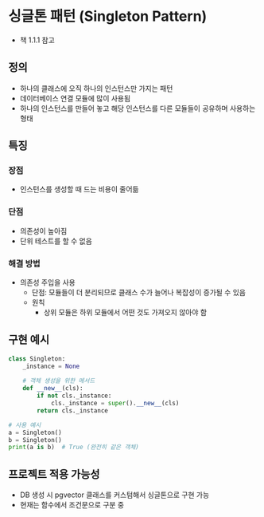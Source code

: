 # 싱글톤 패턴 (Singleton Pattern)
- 책 1.1.1 참고

## 정의
- 하나의 클래스에 오직 하나의 인스턴스만 가지는 패턴
- 데이터베이스 연결 모듈에 많이 사용됨
- 하나의 인스턴스를 만들어 놓고 해당 인스턴스를 다른 모듈들이 공유하며 사용하는 형태

## 특징

### 장점
- 인스턴스를 생성할 때 드는 비용이 줄어듦

### 단점
- 의존성이 높아짐
- 단위 테스트를 할 수 없음

### 해결 방법
- 의존성 주입을 사용
  - 단점: 모듈들이 더 분리되므로 클래스 수가 늘어나 복잡성이 증가될 수 있음
  - 원칙
    - 상위 모듈은 하위 모듈에서 어떤 것도 가져오지 않아야 함

## 구현 예시
```python
class Singleton:
    _instance = None
        
    # 객체 생성을 위한 메서드
    def __new__(cls):
        if not cls._instance:
            cls._instance = super().__new__(cls)
        return cls._instance

# 사용 예시
a = Singleton()
b = Singleton()
print(a is b)  # True (완전히 같은 객체)
```

## 프로젝트 적용 가능성
- DB 생성 시 pgvector 클래스를 커스텀해서 싱글톤으로 구현 가능
- 현재는 함수에서 조건문으로 구분 중